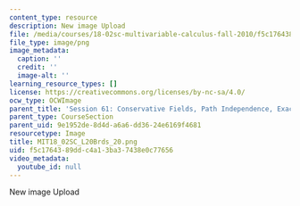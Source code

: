 ```yaml
---
content_type: resource
description: New image Upload
file: /media/courses/18-02sc-multivariable-calculus-fall-2010/f5c1764389ddc4a13ba37438e0c77656_MIT18_02SC_L20Brds_20.png
file_type: image/png
image_metadata:
  caption: ''
  credit: ''
  image-alt: ''
learning_resource_types: []
license: https://creativecommons.org/licenses/by-nc-sa/4.0/
ocw_type: OCWImage
parent_title: 'Session 61: Conservative Fields, Path Independence, Exact Differentials'
parent_type: CourseSection
parent_uid: 9e1952de-8d4d-a6a6-dd36-24e6169f4681
resourcetype: Image
title: MIT18_02SC_L20Brds_20.png
uid: f5c17643-89dd-c4a1-3ba3-7438e0c77656
video_metadata:
  youtube_id: null
---
```

New image Upload